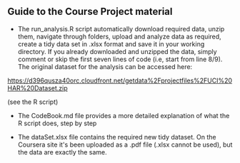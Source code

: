 
## Guide to the Course Project material

* The run_analysis.R script  automatically download required data, unzip      them, navigate through folders, upload and analyze data as required, create a tidy data set in .xlsx format and save it in your working directory. 
If you already downloaded and unzipped the data, simply comment or skip the first seven lines of code (i.e, start from line 8/9).
The original dataset for the analysis can be accessed here:

https://d396qusza40orc.cloudfront.net/getdata%2Fprojectfiles%2FUCI%20HAR%20Dataset.zip 

(see the R script)


* The CodeBook.md file provides a more detailed explanation of what the R script does, step by step

* The dataSet.xlsx file contains the required new tidy dataset. On the Coursera site it's been uploaded as a .pdf file (.xlsx cannot be used), but the data are exactly the same. 